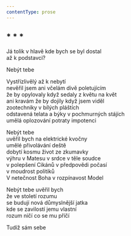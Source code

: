 ```yaml
---
contentType: prose
---
```


## \* \* \*

Já tolik v hlavě kde bych se byl dostal  
až k podstavci?

Nebýt tebe

Vystřízlivělý až k nebytí  
nevěřil jsem ani včelám divě poletujícím  
že by opylovaly když sedaly z květu na květ  
ani kravám že by dojily když jsem viděl  
zootechniky v bílých pláštích  
odstavená telata a býky v pochmurných stájích  
umělá oplozování potraty impotenci

Nebýt tebe  
uvěřil bych na elektrické kvočny  
umělé přivolávání deště  
dobytí kosmu život ze zkumavky  
výhru v Matesu v srdce v těle soudce  
v polepšení Cikánů v předpovědi počasí  
v moudrost politiků  
V netečnost Boha v rozpínavost Model

Nebýt tebe uvěřil bych  
že ve století rozumu  
se budují nová důmyslnější jatka  
kde se zavilostí jemu vlastní  
rozum ničí co se mu příčí

Tudíž sám sebe
